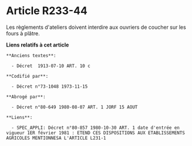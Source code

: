 # Article R233-44

Les règlements d'ateliers doivent interdire aux ouvriers de coucher sur les fours à plâtre.

**Liens relatifs à cet article**

	**Anciens textes**:

	  - Décret  1913-07-10 ART. 10 c

	**Codifié par**:

	  - Décret n°73-1048 1973-11-15

	**Abrogé par**:

	  - Décret n°80-649 1980-08-07 ART. 1 JORF 15 AOUT

	**Liens**:

	  - SPEC_APPLI: Décret n°80-857 1980-10-30 ART. 1 date d'entrée en vigueur 1ER février 1981 : ETEND CES DISPOSITIONS AUX ETABLISSEMENTS AGRICOLES MENTIONNESA L'ARTICLE L231-1
